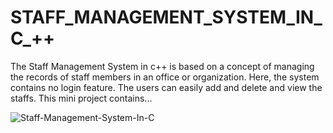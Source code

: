 # STAFF_MANAGEMENT_SYSTEM_IN_C_++

The Staff Management System in c++ is based on a concept of managing the records of staff members in an office or organization. Here, the system contains no login feature. The users can easily add and delete and view the staffs. This mini project contains...

![Staff-Management-System-In-C](https://user-images.githubusercontent.com/54524364/114940549-9db68b80-9e5f-11eb-93be-cdf37d173c8c.png)

 
